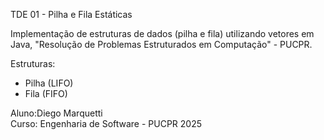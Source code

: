 TDE 01 - Pilha e Fila Estáticas

Implementação de estruturas de dados (pilha e fila) utilizando vetores em Java, "Resolução de Problemas Estruturados em Computação" - PUCPR.

Estruturas:
- Pilha (LIFO)
- Fila (FIFO)

Aluno:Diego Marquetti  
Curso: Engenharia de Software - PUCPR 2025
